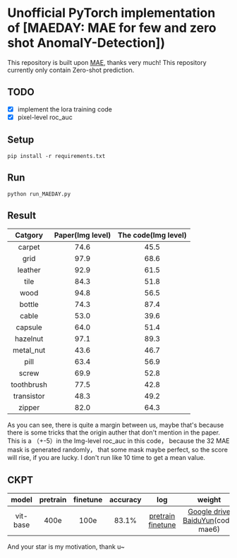 # Unofficial PyTorch implementation of [MAEDAY: MAE for few and zero shot AnomalY-Detection])

This repository is built upon [MAE](https://github.com/pengzhiliang/MAE-pytorch), thanks very much!
This repository currently only contain Zero-shot prediction.

## TODO
- [x] implement the lora training code
- [x] pixel-level roc_auc

## Setup
```
pip install -r requirements.txt
```

## Run
```
python run_MAEDAY.py
```
## Result
|   Catgory  | Paper(Img level) | The code(Img level) | 
|:--------:|:--------:|:--------:|
|  carpet  |   74.6       |    45.5       |
|  grid    |    97.9        |   68.6      |
|  leather |    92.9      |    61.5      |
|  tile    |     84.3     |     51.8     |
|  wood    |     94.8     |   56.5       |
|  bottle  |  74.3        |    87.4      |
|  cable   |    53.0      |    39.6      |
|  capsule |   64.0       |    51.4     |
|  hazelnut|      97.1    |    89.3      |
| metal_nut|       43.6   |     46.7     |
|  pill    |     63.4       |   56.9      |
|  screw   |     69.9     |   52.8       |
| toothbrush|     77.5     |   42.8       |
|transistor|      48.3    |    49.2      |
|  zipper  |       82.0   |     64.3     |

As you can see, there is quite a margin between us, maybe that's because there is some tricks that the origin auther that don't mention in the paper. This is a （+-5）in the Img-level roc_auc in this code， because the 32 MAE mask is generated randomly， that some mask maybe perfect, so the score will rise, if you are lucky. I don't run like 10 time to get a mean value.


## CKPT
|   model  | pretrain | finetune | accuracy | log | weight |
|:--------:|:--------:|:--------:|:--------:| :--------:|:--------:|
| vit-base |   400e   |   100e   |   83.1%  | [pretrain](files/pretrain_base_0.75_400e.txt) [finetune](files/pretrain_base_0.75_400e_finetune_100e.txt)| [Google drive](https://drive.google.com/drive/folders/182F5SLwJnGVngkzguTelja4PztYLTXfa?usp=sharing) [BaiduYun](https://pan.baidu.com/s/1F0u9WeckZMbNk095gUxT1g)(code: mae6)|


And your star is my motivation, thank u~
